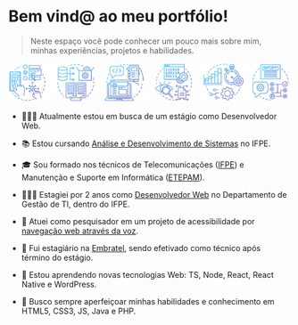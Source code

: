 # Bem vind@ ao meu portfólio!

> Neste espaço você pode conhecer um pouco mais sobre mim, minhas experiências, projetos e habilidades.

![ ](https://raw.githubusercontent.com/Gwolner/gwolner/master/img/bar.png)


- 🕵🏻‍♂️ Atualmente estou em busca de um estágio como Desenvolvedor Web.

- 📚 Estou cursando [Análise e Desenvolvimento de Sistemas](https://www.ifpe.edu.br/campus/recife/cursos/superiores/tecnologos/analise-e-desenvolvimento-de-sistemas) no IFPE.

- 🎓 Sou formado nos técnicos de Telecomunicações ([IFPE](https://www.ifpe.edu.br/campus/recife/cursos/tecnicos/subsequente/telecomunicacoes)) e Manutenção e Suporte em Informática ([ETEPAM](http://www.etepam.pe.gov.br/cursos/presencial/manutencao-e-suporte-em-informatica)).

- 👨🏻‍💻 Estagiei por 2 anos como [Desenvolvedor Web](https://github.com/Gwolner/csmo-ambulatorial) no Departamento de Gestão de TI, dentro do IFPE.

- 🔬 Atuei como pesquisador em um projeto de acessibilidade por [navegação web através da voz](https://github.com/Gwolner/pibex-hello-moodle).

- 🎯 Fui estagiário na [Embratel](https://www.embratel.com.br), sendo efetivado como técnico após término do estágio.

- 🌱 Estou aprendendo novas tecnologias Web: TS, Node, React, React Native e WordPress.

- 🍁 Busco sempre aperfeiçoar minhas habilidades e conhecimento em HTML5, CSS3, JS, Java e PHP.

